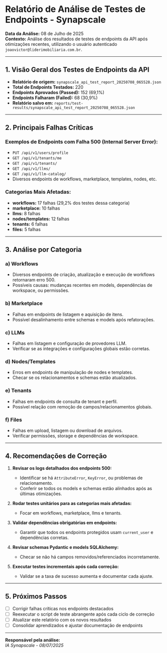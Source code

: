 # Relatório de Análise de Testes de Endpoints - Synapscale

**Data da Análise:** 08 de Julho de 2025  
**Contexto:** Análise dos resultados de testes de endpoints da API após otimizações recentes, utilizando o usuário autenticado `joaovictor@liderimobiliaria.com.br`.

---

## 1. Visão Geral dos Testes de Endpoints da API

- **Relatório de origem:** `synapscale_api_test_report_20250708_065528.json`
- **Total de Endpoints Testados:** 220
- **Endpoints Aprovados (Passed):** 152 (69,1%)
- **Endpoints Falharam (Failed):** 68 (30,9%)
- **Relatório salvo em:** `reports/test-results/synapscale_api_test_report_20250708_065528.json`

---

## 2. Principais Falhas Críticas

### Exemplos de Endpoints com Falha 500 (Internal Server Error):
- `PUT /api/v1/users/profile`
- `GET /api/v1/tenants/me`
- `GET /api/v1/tenants/`
- `GET /api/v1/llms/`
- `GET /api/v1/llm-catalog/`
- Diversos endpoints de workflows, marketplace, templates, nodes, etc.

### Categorias Mais Afetadas:
- **workflows:** 17 falhas (29,2% dos testes dessa categoria)
- **marketplace:** 10 falhas
- **llms:** 8 falhas
- **nodes/templates:** 12 falhas
- **tenants:** 6 falhas
- **files:** 5 falhas

---

## 3. Análise por Categoria

### a) Workflows
- Diversos endpoints de criação, atualização e execução de workflows retornaram erro 500.
- Possíveis causas: mudanças recentes em models, dependências de workspace, ou permissões.

### b) Marketplace
- Falhas em endpoints de listagem e aquisição de itens.
- Possível desalinhamento entre schemas e models após refatorações.

### c) LLMs
- Falhas em listagem e configuração de provedores LLM.
- Verificar se as integrações e configurações globais estão corretas.

### d) Nodes/Templates
- Erros em endpoints de manipulação de nodes e templates.
- Checar se os relacionamentos e schemas estão atualizados.

### e) Tenants
- Falhas em endpoints de consulta de tenant e perfil.
- Possível relação com remoção de campos/relacionamentos globais.

### f) Files
- Falhas em upload, listagem ou download de arquivos.
- Verificar permissões, storage e dependências de workspace.

---

## 4. Recomendações de Correção

1. **Revisar os logs detalhados dos endpoints 500:**
   - Identificar se há `AttributeError`, `KeyError`, ou problemas de relacionamento.
   - Conferir se todos os models e schemas estão alinhados após as últimas otimizações.

2. **Rodar testes unitários para as categorias mais afetadas:**
   - Focar em workflows, marketplace, llms e tenants.

3. **Validar dependências obrigatórias em endpoints:**
   - Garantir que todos os endpoints protegidos usam `current_user` e dependências corretas.

4. **Revisar schemas Pydantic e models SQLAlchemy:**
   - Checar se não há campos removidos/referenciados incorretamente.

5. **Executar testes incrementais após cada correção:**
   - Validar se a taxa de sucesso aumenta e documentar cada ajuste.

---

## 5. Próximos Passos

- [ ] Corrigir falhas críticas nos endpoints destacados
- [ ] Reexecutar o script de teste abrangente após cada ciclo de correção
- [ ] Atualizar este relatório com os novos resultados
- [ ] Consolidar aprendizados e ajustar documentação de endpoints

---

**Responsável pela análise:**  
*IA Synapscale - 08/07/2025* 